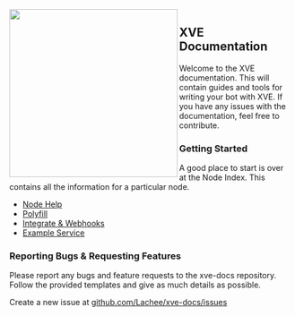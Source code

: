 <img align="left" src="https://xve.lachee.dev/images/xve.png" width=300>

## XVE Documentation

Welcome to the XVE documentation. This will contain guides and tools for writing your bot with XVE.
If you have any issues with the documentation, feel free to contribute.

### Getting Started

A good place to start is over at the Node Index. This contains all the information for a particular node.

* [Node Help](./nodes/index)
* [Polyfill](./polyfill/polyfill.md)
* [Integrate & Webhooks](./intergrate)
* [Example Service](https://github.com/Lachee/xve-docs/tree/master/example_service)


### Reporting Bugs & Requesting Features

Please report any bugs and feature requests to the xve-docs repository. Follow the provided templates and give as much details as possible.

Create a new issue at [github.com/Lachee/xve-docs/issues](https://github.com/Lachee/xve-docs/issues/new/choose)
